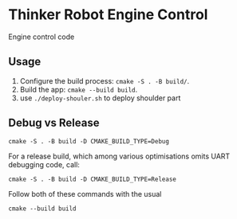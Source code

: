 # Thinker Robot Engine Control

Engine control code

## Usage


1. Configure the build process: `cmake -S . -B build/`.
1. Build the app: `cmake --build build`.
1. use `./deploy-shouler.sh` to deploy shoulder part

## Debug vs Release
```shell
cmake -S . -B build -D CMAKE_BUILD_TYPE=Debug
```

For a release build, which among various optimisations omits UART debugging code, call:

```shell
cmake -S . -B build -D CMAKE_BUILD_TYPE=Release
```

Follow both of these commands with the usual

```shell
cmake --build build
```